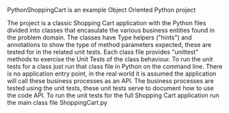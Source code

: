 PythonShoppingCart is an example Object Oriented Python project

The project is a classic Shopping Cart application with the Python files divided into classes that encasulate 
the various business entities found in the problem domain.
The classes have Type helpers ("hints") and annotations to show the type of method parameters expected, 
these are tested for in the related unit tests.
Each class file provides "unittest" methods to exercise the Unit Tests of the class behaviour.
To run the unit tests for a class just run that class file in Python on the command line.
There is no application entry point, in the real world it is assumed the application will call these business processes as an API. 
The business processes are tested using the unit tests, these unit tests serve to document how to use the code API.
To run the unit tests for the full Shopping Cart application run the main class file ShoppingCart.py